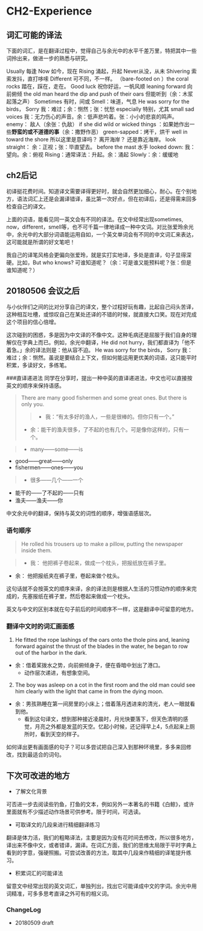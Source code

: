 # CH2-Experience

 
## 词汇可能的译法
下面的词汇，是在翻译过程中，觉得自己与余光中的水平千差万里，特把其中一些词拎出来，做进一步的熟悉与研究。

Usually 每逢
Now 如今，现在
Rising 涌起，升起
Never从没，从未
Shivering 索索发抖，直打哆嗦
Different 可不同，不一样。
（bare-footed on ）the coral rocks 踏在，踩在，走在。
Good luck 祝你好运，一帆风顺 
leaning forward 向前俯倾
the old man heard the dip and push of their oars 但能听到（余：木浆起落之声）
Sometimes 有时，间或
Smell：味道，气息
He was sorry for the birds， Sorry 我：难过；余：恻然；张：忧愁
especially 特别，尤其
small sad voices 我：无力伤心的声音。余：低声悲吟着。张：小小的悲哀的鸣声。
enemy： 敌人（余张：仇敌）
if she did wild or wicked things ：如果她作出一些**野蛮的或不道德的事**（余：撒野作恶）
green-sapped：烤干，烘干
well in toward the shore 所以这里是意译吗？ 离开海岸？ 还是靠近海岸。
look straight： 余：正视；张：毕直望去。
before the mast 水手
looked down: 我：望向。余：俯视
Rising：通常译法：升起。余：涌起
Slowly：余：缓缓地

## ch2后记

初译挺花费时间。知道译文需要译得更好时，就会自然更加细心，耐心。在个别地方，语法词汇上还是会漏译错译，虽比第一次好点，但在初译后，还是得需来回多检查自己的译文。

上面的词语，能看见同一英文会有不同的译法。在文中经常出现sometimes, now，different，smell等，也不可千篇一律地译成一种中文词。对比张爱玲余光中，余光中的大部分词语能运用自如，一个英文单词会有不同的中文词汇来表达，这可能就是所谓的好文笔吧！

我自己的译笔风格会更偏向张爱玲，就是实打实地译，多处是直译，句子显得深硬。比如，But who knows? 可谁知道呢？（余：可是谁又能预料呢？张：但是谁知道呢？） 


## 20180506 会议之后

与小伙伴们之间的比对分享自己的译文，整个过程好玩有趣，比起自己闷头苦译，这种相互吐槽，或惊叹自己在某处还译的不错的时候，就直接大口笑。现在对完成这个项目的信心倍增。

这次碰到的困惑，多是因为中文译的不像中文。这种毛病还是屈服于我们自身的理解仅在字典上而已。例如，余光中翻译，He did not hurry，我们都直译为「他不着急。」余的译法则是：他从容不迫。 He was sorry for the birds， Sorry 我：难过；余：恻然。虽说是要结合上下文，但如何能运用更优美的词语，这只能平时积累，多读好文，多练笔。


###直译递进法
同学在分享时，提出一种中英的直译递进法，中文也可以直接按英文的顺序来保持语感。 

>There are many good fishermen and some great ones. But there is only you.
>> - 我：“有太多好的渔人，一些是很棒的。但你只有一个。”
> - 余：能干的渔夫很多，了不起的也有几个。可是像你这样的，只有一个。

>- many——some——is
- good——great——only
- fishermen——ones——you


> - 很多——几个——一个
- 能干的——了不起的——只有
- 渔夫——渔夫——你

中文余光中的翻译，保持与英文的词性的顺序，增强语感层次。


### 语句顺序
>He rolled his trousers up to make a pillow, putting the newspaper inside them.

>- 我： 他把裤子卷起来，做成一个枕头，把报纸放在裤子里。
- 余： 他把报纸夹在裤子里，卷起来做个枕头。

这句话就不会按英文的顺序来译，余的译法则是根据人生活的习惯动作的顺序来完成的，先塞报纸在裤子里，然后卷起来做成一个枕头。

英文与中文的区别本就在句子前后的时间顺序不一样，这是翻译中可留意的地方。

### 翻译中文时的词汇画面感

1. He fitted the rope lashings of the oars onto the thole pins and, leaning forward against the thrust of the blades in the water, he began to row out of the harbor in the dark.

  - 余：借着桨拨水之势，向前俯倾身子，便在昏暗中划出了港口。
     - 动作层次递进，有想象空间。

2. The boy was asleep on a cot in the first room and the old man could see him clearly with the light that came in from the dying moon. 
  - 余：男孩熟睡在第一间房里的小床上；借着落月透进来的清光，老人一眼就看到他。
     - 看到这句译文，想到那种接近凌晨时，月光快要落下，但天色清明的感觉，月亮之外都是发蓝的天空。忆起小时候，还记得早上4，5点起来上厕所时，看到天空的样子。

如何译出更有画面感的句子？可以多尝试把自己深入到那种环境里，多多来回修改，找到最适合的词句。

## 下次可改进的地方

- 了解文化背景

可否进一步去阅读些钓鱼，打鱼的文本，例如另外一本著名的书籍《白鲸》，或许里面就有不少描述动作场景可供参考。限于时间，可选读。

- 可取译文的几段来进行精细翻译练习

翻译是体力活，我们的粗略译法，主要是因为没有花时间去修改，所以很多地方，译出来不像中文，或者错译，漏译。在词汇方面，我们的思维太局限于平时字典上看到的字意，强硬照搬。可尝试改善的方法，取其中几段来作精细的译笔提升练习。 

- 积累词汇的可能译法

留意文中经常出现的英文词汇，单独列出，找出它可能译成中文的字词。余光中用词精准，可多多思考直译之外可有的相义词。  


### ChangeLog
- 20180509 draft

